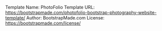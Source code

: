 
Template Name: PhotoFolio
Template URL: https://bootstrapmade.com/photofolio-bootstrap-photography-website-template/
Author: BootstrapMade.com
License: https://bootstrapmade.com/license/
